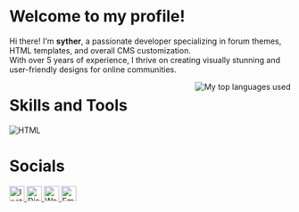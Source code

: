 
# Welcome to my profile!

Hi there! I'm **syther**, a passionate developer specializing in forum themes, HTML templates, and overall CMS customization.<br>With over 5 years of experience, I thrive on creating visually stunning and user-friendly designs for online communities.

<img align="right" alt="My top languages used" src="https://github-readme-stats.vercel.app/api/top-langs/?username=sixxt&theme=github_dark&show_icons=true&layout=compact&border_color=21262d&border_radius=6" />

# Skills and Tools

<div>
  <img align="top" alt="HTML" src="https://skillicons.dev/icons?i=js,jquery,html,css,bootstrap,git,vscode,ps" />
</div>


# Socials

<a href="https://www.instagram.com/sixxt01">
  <img alt="Instagram" src="https://img.shields.io/badge/-Instagram-%23335d8c?style=for-the-badge&logo=instagram&logoColor=white" height="27px" />
</a>
<a href="https://discord.com/users/714043773172318239">
  <img alt="Discord" src="https://img.shields.io/badge/syther-335d8c?style=for-the-badge&logo=discord&logoWidth=25&logoColor=335d8c&labelColor=0d1117" height="27px" />
</a>
<a href="https://www.sxt.one">
  <img alt="Website" src="https://img.shields.io/badge/Website-sxt.one-335d8c?style=for-the-badge&logoWidth=25&labelColor=0d1117" height="27px" />
</a>
<a href="mailto:sxtdesign@proton.me">
  <img alt="Email" src="https://img.shields.io/badge/-Email%20Address-%23335d8c?style=for-the-badge&logo=Gmail&logoColor=%23000" height="27px" />
</a>
